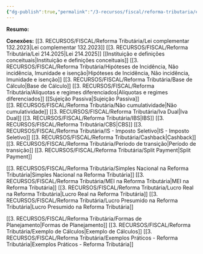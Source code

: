 ```yaml
---
{"dg-publish":true,"permalink":"/3-recursos/fiscal/reforma-tributaria/estrutura-base-reforma-tributaria/","dgPassFrontmatter":true,"created":"2025-08-14T16:41:31.570-03:00","updated":"2025-08-26T15:09:08.634-03:00"}
---
```


**Resumo:**


**Conexões:**
[[3. RECURSOS/FISCAL/Reforma Tributária/Lei complementar 132.2023\|Lei complementar 132.2023]]
[[3. RECURSOS/FISCAL/Reforma Tributária/Lei 214.2025\|Lei 214.2025]]
[[Instituição e definições conceituais\|Instituição e definições conceituais]]
[[3. RECURSOS/FISCAL/Reforma Tributária/Hipóteses de Incidência, Não incidência, Imunidade e isenção\|Hipóteses de Incidência, Não incidência, Imunidade e isenção]]
[[3. RECURSOS/FISCAL/Reforma Tributária/Base de Cálculo\|Base de Cálculo]]
[[3. RECURSOS/FISCAL/Reforma Tributária/Alíquotas e regimes diferenciados\|Alíquotas e regimes diferenciados]]
[[Sujeição Passiva\|Sujeição Passiva]]	
[[3. RECURSOS/FISCAL/Reforma Tributária/Não cumulatividade\|Não cumulatividade]]
[[3. RECURSOS/FISCAL/Reforma Tributária/Iva Dual\|Iva Dual]]
[[3. RECURSOS/FISCAL/Reforma Tributária/IBS\|IBS]]
[[3. RECURSOS/FISCAL/Reforma Tributária/CBS\|CBS]]
[[3. RECURSOS/FISCAL/Reforma Tributária/IS - Imposto Seletivo\|IS - Imposto Seletivo]]
[[3. RECURSOS/FISCAL/Reforma Tributária/Cashback\|Cashback]]
[[3. RECURSOS/FISCAL/Reforma Tributária/Período de transição\|Período de transição]]
[[3. RECURSOS/FISCAL/Reforma Tributária/Split Payment\|Split Payment]]

[[3. RECURSOS/FISCAL/Reforma Tributária/Simples Nacional na Reforma Tributária\|Simples Nacional na Reforma Tributária]]
[[3. RECURSOS/FISCAL/Reforma Tributária/MEI na Reforma Tributária\|MEI na Reforma Tributária]]
[[3. RECURSOS/FISCAL/Reforma Tributária/Lucro Real na Reforma Tributária\|Lucro Real na Reforma Tributária]]
[[3. RECURSOS/FISCAL/Reforma Tributária/Lucro Presumido na Reforma Tributária\|Lucro Presumido na Reforma Tributária]]

[[3. RECURSOS/FISCAL/Reforma Tributária/Formas de Planejamento\|Formas de Planejamento]]
[[3. RECURSOS/FISCAL/Reforma Tributária/Exemplo de Cálculos\|Exemplo de Cálculos]]
[[3. RECURSOS/FISCAL/Reforma Tributária/Exemplos Práticos - Reforma Tributária\|Exemplos Práticos - Reforma Tributária]]



